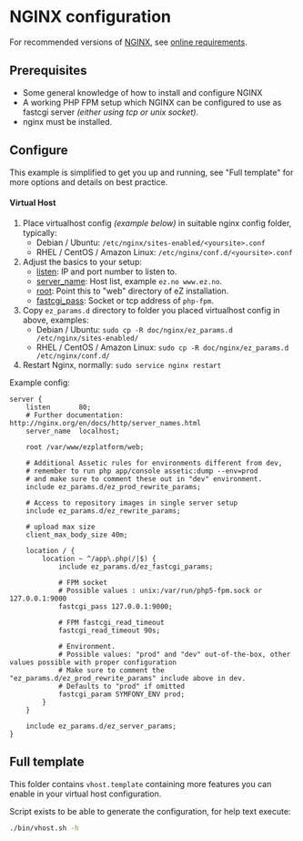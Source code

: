 NGINX configuration
===================

For recommended versions of [NGINX](http://nginx.org/), see [online requirements](https://doc.ez.no/display/TECHDOC/Requirements).


Prerequisites
-------------
- Some general knowledge of how to install and configure NGINX
- A working PHP FPM setup which NGINX can be configured to use as fastcgi server *(either using tcp or unix socket)*.
- nginx must be installed.

Configure
---------
This example is simplified to get you up and running, see "Full template" for more options and details on best practice.

#### Virtual Host

1. Place virtualhost config *(example below)* in suitable nginx config folder, typically:
   - Debian / Ubuntu: `/etc/nginx/sites-enabled/<yoursite>.conf`
   - RHEL / CentOS / Amazon Linux: `/etc/nginx/conf.d/<yoursite>.conf`
2. Adjust the basics to your setup:
   - [listen](http://nginx.org/en/docs/http/ngx_http_core_module.html#listen): IP and port number to listen to.
   - [server_name](http://nginx.org/en/docs/http/ngx_http_core_module.html#server_name): Host list, example `ez.no www.ez.no`.
   - [root](http://nginx.org/en/docs/http/ngx_http_core_module.html#root): Point this to "web" directory of eZ installation.
   - [fastcgi_pass](http://nginx.org/en/docs/http/ngx_http_fastcgi_module.html#fastcgi_pass): Socket or tcp address of `php-fpm`.
2. Copy `ez_params.d` directory to folder you placed virtualhost config in above, examples:
   - Debian / Ubuntu: `sudo cp -R doc/nginx/ez_params.d /etc/nginx/sites-enabled/`
   - RHEL / CentOS / Amazon Linux: `sudo cp -R doc/nginx/ez_params.d /etc/nginx/conf.d/`
3. Restart Nginx, normally: `sudo service nginx restart`

Example config:

    server {
        listen       80;
        # Further documentation: http://nginx.org/en/docs/http/server_names.html
        server_name  localhost;

        root /var/www/ezplatform/web;

        # Additional Assetic rules for environments different from dev,
        # remember to run php app/console assetic:dump --env=prod
        # and make sure to comment these out in "dev" environment.
        include ez_params.d/ez_prod_rewrite_params;

        # Access to repository images in single server setup 
        include ez_params.d/ez_rewrite_params;

        # upload max size
        client_max_body_size 40m;

        location / {
            location ~ ^/app\.php(/|$) {
                include ez_params.d/ez_fastcgi_params;

                # FPM socket
                # Possible values : unix:/var/run/php5-fpm.sock or 127.0.0.1:9000
                fastcgi_pass 127.0.0.1:9000;

                # FPM fastcgi_read_timeout
                fastcgi_read_timeout 90s;

                # Environment.
                # Possible values: "prod" and "dev" out-of-the-box, other values possible with proper configuration
                # Make sure to comment the "ez_params.d/ez_prod_rewrite_params" include above in dev.
                # Defaults to "prod" if omitted
                fastcgi_param SYMFONY_ENV prod;
            }
        }

        include ez_params.d/ez_server_params;
    }


Full template
-------------
This folder contains `vhost.template` containing more features you can enable in your virtual host configuration.

Script exists to be able to generate the configuration, for help text execute:
```bash
./bin/vhost.sh -h
```